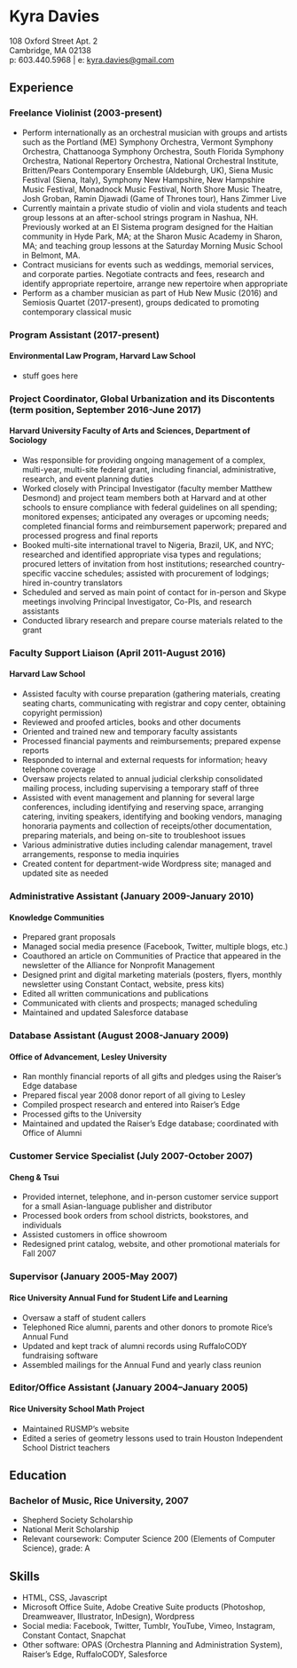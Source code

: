# Kyra Davies  
108 Oxford Street Apt. 2  
Cambridge, MA 02138  
p: 603.440.5968 | e: kyra.davies@gmail.com

## Experience  

### Freelance Violinist (2003-present)
* Perform internationally as an orchestral musician with groups and artists such as the Portland (ME) Symphony Orchestra, Vermont Symphony Orchestra, Chattanooga Symphony Orchestra, South Florida Symphony Orchestra, National Repertory Orchestra, National Orchestral Institute, Britten/Pears Contemporary Ensemble (Aldeburgh, UK), Siena Music Festival (Siena, Italy), Symphony New Hampshire, New Hampshire Music Festival, Monadnock Music Festival, North Shore Music Theatre, Josh Groban, Ramin Djawadi (Game of Thrones tour), Hans Zimmer Live
* Currently maintain a private studio of violin and viola students and teach group lessons at an after-school strings program in Nashua, NH. Previously worked at an El Sistema program designed for the Haitian community in Hyde Park, MA; at the Sharon Music Academy in Sharon, MA; and teaching group lessons at the Saturday Morning Music School in Belmont, MA.
* Contract musicians for events such as weddings, memorial services, and corporate parties. Negotiate contracts and fees, research and identify appropriate repertoire, arrange new repertoire when appropriate
* Perform as a chamber musician as part of Hub New Music (2016) and Semiosis Quartet (2017-present), groups dedicated to promoting contemporary classical music

### Program Assistant (2017-present)
#### Environmental Law Program, Harvard Law School
* stuff goes here

### Project Coordinator, Global Urbanization and its Discontents (term position, September 2016-June 2017)  
#### Harvard University Faculty of Arts and Sciences, Department of Sociology 
* Was responsible for providing ongoing management of a complex, multi-year, multi-site federal grant, including financial, administrative, research, and event planning duties
* Worked closely with Principal Investigator (faculty member Matthew Desmond) and project team members both at Harvard and at other schools to ensure compliance with federal guidelines on all spending; monitored expenses; anticipated any overages or upcoming needs; completed financial forms and reimbursement paperwork; prepared and processed progress and final reports
* Booked multi-site international travel to Nigeria, Brazil, UK, and NYC; researched and identified appropriate visa types and regulations; procured letters of invitation from host institutions; researched country-specific vaccine schedules; assisted with procurement of lodgings; hired in-country translators
*	Scheduled and served as main point of contact for in-person and Skype meetings involving Principal Investigator, Co-PIs, and research assistants
*	Conducted library research and prepare course materials related to the grant

### Faculty Support Liaison (April 2011-August 2016)
#### Harvard Law School 
* Assisted faculty with course preparation (gathering materials, creating seating charts, communicating with registrar and copy center, obtaining copyright permission)
*	Reviewed and proofed articles, books and other documents
*	Oriented and trained new and temporary faculty assistants
*	Processed financial payments and reimbursements; prepared expense reports
*	Responded to internal and external requests for information; heavy telephone coverage
*	Oversaw projects related to annual judicial clerkship consolidated mailing process, including supervising a temporary staff of three
*	Assisted with event management and planning for several large conferences, including identifying and reserving space, arranging catering, inviting speakers, identifying and booking vendors, managing honoraria payments and collection of receipts/other documentation, preparing materials, and being on-site to troubleshoot issues
*	Various administrative duties including calendar management, travel arrangements, response to media inquiries
*	Created content for department-wide Wordpress site; managed and updated site as needed

### Administrative Assistant (January 2009-January 2010)  
#### Knowledge Communities
* Prepared grant proposals
*	Managed social media presence (Facebook, Twitter, multiple blogs, etc.)
*	Coauthored an article on Communities of Practice that appeared in the newsletter of the Alliance for Nonprofit Management 
*	Designed print and digital marketing materials (posters, flyers, monthly newsletter using Constant Contact, website, press kits)
*	Edited all written communications and publications
*	Communicated with clients and prospects; managed scheduling 
*	Maintained and updated Salesforce database

### Database Assistant (August 2008-January 2009)  
#### Office of Advancement, Lesley University
*	Ran monthly financial reports of all gifts and pledges using the Raiser’s Edge database 
*	Prepared fiscal year 2008 donor report of all giving to Lesley 
*	Compiled prospect research and entered into Raiser’s Edge 
*	Processed gifts to the University 
*	Maintained and updated the Raiser’s Edge database; coordinated with Office of Alumni 

### Customer Service Specialist (July 2007-October 2007)
#### Cheng & Tsui
* Provided internet, telephone, and in-person customer service support for a small Asian-language publisher and distributor
* Processed book orders from school districts, bookstores, and individuals
* Assisted customers in office showroom
* Redesigned print catalog, website, and other promotional materials for Fall 2007

### Supervisor (January 2005-May 2007) 
#### Rice University Annual Fund for Student Life and Learning  
*	Oversaw a staff of student callers 
*	Telephoned Rice alumni, parents and other donors to promote Rice’s Annual Fund 
*	Updated and kept track of alumni records using RuffaloCODY fundraising software 
*	Assembled mailings for the Annual Fund and yearly class reunion 

### Editor/Office Assistant	(January 2004–January 2005)
#### Rice University School Math Project 
*	Maintained RUSMP’s website 
*	Edited a series of geometry lessons used to train Houston Independent School District teachers 

## Education  
### Bachelor of Music, Rice University, 2007  
* Shepherd Society Scholarship  
* National Merit Scholarship  
* Relevant coursework: Computer Science 200 (Elements of Computer Science), grade: A


## Skills 
*	HTML, CSS, Javascript
* Microsoft Office Suite, Adobe Creative Suite products (Photoshop, Dreamweaver, Illustrator, InDesign), Wordpress
*	Social media: Facebook, Twitter, Tumblr, YouTube, Vimeo, Instagram, Constant Contact, Snapchat
*	Other software: OPAS (Orchestra Planning and Administration System), Raiser’s Edge, RuffaloCODY, Salesforce
